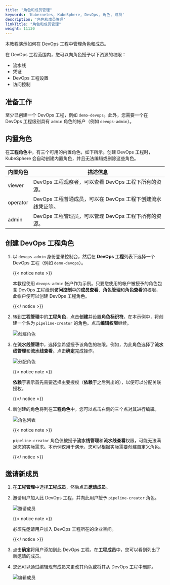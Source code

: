 ```yaml
---
title: "角色和成员管理"
keywords: 'Kubernetes, KubeSphere, DevOps, 角色, 成员'
description: '角色和成员管理'
linkTitle: "角色和成员管理"
weight: 11130
---
```


本教程演示如何在 DevOps 工程中管理角色和成员。

在 DevOps 工程范围内，您可以向角色授予以下资源的权限：

- 流水线
- 凭证
- DevOps 工程设置
- 访问控制

## 准备工作

至少已创建一个 DevOps 工程，例如 `demo-devops`。此外，您需要一个在 DevOps 工程级别具有 `admin` 角色的帐户（例如 `devops-admin`）。

## 内置角色

在**工程角色**中，有三个可用的内置角色，如下所示。创建 DevOps 工程时，KubeSphere 会自动创建内置角色，并且无法编辑或删除这些角色。

| 内置角色 | 描述信息                                                |
| ------------------ | ------------------------------------------------------------ |
| viewer | DevOps 工程观察者，可以查看 DevOps 工程下所有的资源。 |
| operator   | DevOps 工程普通成员，可以在 DevOps 工程下创建流水线凭证等。 |
| admin     | DevOps 工程管理员，可以管理 DevOps 工程下所有的资源。 |

## 创建 DevOps 工程角色

1. 以 `devops-admin` 身份登录控制台，然后在 **DevOps 工程**列表下选择一个 DevOps 工程（例如 `demo-devops`）。

   {{< notice note >}}

   本教程使用 `devops-admin` 帐户作为示例。只要您使用的帐户被授予的角色包含 DevOps 工程级别**访问控制**中的**成员查看**、**角色管理**和**角色查看**的权限，此帐户便可以创建 DevOps 工程角色。

   {{</ notice >}} 

2. 转到**工程管理**中的**工程角色**，点击**创建**并设置**角色标识符**。在本示例中，将创建一个名为 `pipeline-creator` 的角色。点击**编辑权限**继续。

   ![创建角色](/images/docs/zh-cn/devops-user-guide/understand-and-manage-devops-projects/role-and-member-management/devops-role-step1.PNG)

3. 在**流水线管理**中，选择您希望授予该角色的权限。例如，为此角色选择了**流水线管理**和**流水线查看**。点击**确定**完成操作。

   ![分配角色](/images/docs/zh-cn/devops-user-guide/understand-and-manage-devops-projects/role-and-member-management/devops-role-step2.PNG)

   {{< notice note >}} 

   **依赖于**表示首先需要选择主要授权（**依赖于**之后列出的），以便可以分配关联授权。

   {{</ notice >}} 

4. 新创建的角色将列在**工程角色**中。您可以点击右侧的三个点对其进行编辑。

   ![角色列表](/images/docs/zh-cn/devops-user-guide/understand-and-manage-devops-projects/role-and-member-management/devops-role-list.PNG)

   {{< notice note >}} 

   `pipeline-creator` 角色仅被授予**流水线管理**和**流水线查看**权限，可能无法满足您的实际需求。本示例仅用于演示，您可以根据实际需要创建自定义角色。

   {{</ notice >}} 

## 邀请新成员

1. 在**工程管理**中选择**工程成员**，然后点击**邀请成员**。

2. 邀请用户加入此 DevOps 工程，并向此用户授予 `pipeline-creator` 角色。

   ![邀请成员](/images/docs/zh-cn/devops-user-guide/understand-and-manage-devops-projects/role-and-member-management/devops-invite-member.PNG)

   {{< notice note >}} 

   必须先邀请用户加入 DevOps 工程所在的企业空间。

   {{</ notice >}} 

3. 点击**确定**将用户添加到此 DevOps 工程。在**工程成员**中，您可以看到列出了新邀请的成员。

4. 您还可以通过编辑现有成员来更改其角色或将其从 DevOps 工程中删除。

   ![编辑成员](/images/docs/zh-cn/devops-user-guide/understand-and-manage-devops-projects/role-and-member-management/devops-user-edit.PNG)

